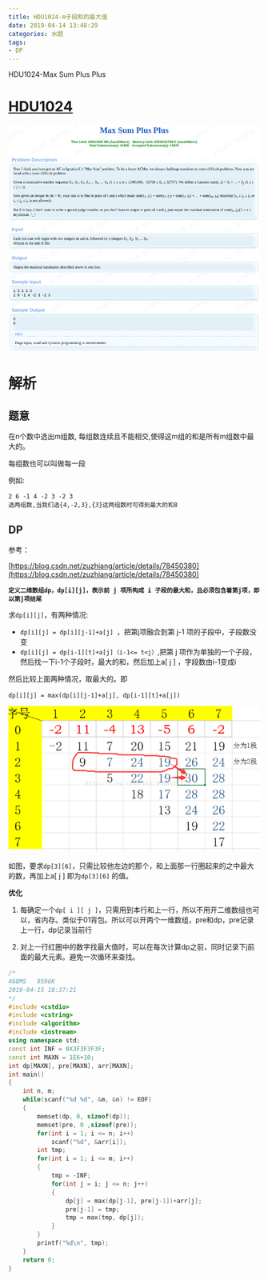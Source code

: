 ```yaml
---
title: HDU1024-m子段和的最大值
date: 2019-04-14 13:48:29
categories: 水题
tags:
- DP
---
```


HDU1024-Max Sum Plus Plus

<!-- more -->

# [HDU1024](http://acm.hdu.edu.cn/showproblem.php?pid=1024)

![](HDU1024-m子段和的最大值/timu.png)

# 解析

## 题意

在n个数中选出m组数, 每组数连续且不能相交,使得这m组的和是所有m组数中最大的。

每组数也可以叫做每一段

例如:

```
2 6 -1 4 -2 3 -2 3
选两组数,当我们选{4,-2,3},{3}这两组数时可得到最大的和8
```

## DP

参考：

[https://blog.csdn.net/zuzhiang/article/details/78450380](https://blog.csdn.net/zuzhiang/article/details/78450380)

**`定义二维数组dp，dp[i][j]，表示前 j 项所构成 i 子段的最大和，且必须包含着第j项，即以第j项结尾`**

求`dp[i][j]`，有两种情况:

- `dp[i][j] = dp[i][j-1]+a[j] `，把第j项融合到第 j-1 项的子段中，子段数没变
- `dp[i][j] = dp[i-1][t]+a[j]（i-1<= t<j）`,把第 j 项作为单独的一个子段，然后找一下i-1个子段时，最大的和，然后加上a[ j ] ，字段数由i-1变成i

然后比较上面两种情况，取最大的。即

`dp[i][j] = max(dp[i][j-1]+a[j], dp[i-1][t]+a[j])`

![HDU1024-m子段和的最大值/1.png](HDU1024-m子段和的最大值/1.png)

如图，要求`dp[3][6]`，只需比较他左边的那个，和上面那一行圈起来的之中最大的数，再加上a[ j ] 即为`dp[3][6]` 的值。

**优化**

1. 每确定一个`dp[ i ][ j ]`，只需用到本行和上一行，所以不用开二维数组也可以，省内存。类似于01背包。所以可以开两个一维数组，pre和dp，pre记录上一行，dp记录当前行

2. 对上一行红圈中的数字找最大值时，可以在每次计算dp之前，同时记录下j前面的最大元素。避免一次循环来查找。

```c++
/*
468MS	9596K
2019-04-15 18:37:21	
*/
#include <cstdio>
#include <cstring>
#include <algorithm>
#include <iostream>
using namespace std;
const int INF = 0X3F3F3F3F;
const int MAXN = 1E6+10;
int dp[MAXN], pre[MAXN], arr[MAXN];
int main()
{
    int n, m;
    while(scanf("%d %d", &m, &n) != EOF)
    {
        memset(dp, 0, sizeof(dp));
        memset(pre, 0 ,sizeof(pre));
        for(int i = 1; i <= n; i++)
            scanf("%d", &arr[i]);
        int tmp;
        for(int i = 1; i <= m; i++)
        {
            tmp = -INF;
            for(int j = i; j <= n; j++)
            {
                dp[j] = max(dp[j-1], pre[j-1])+arr[j];
                pre[j-1] = tmp;
                tmp = max(tmp, dp[j]);
            }
        }
        printf("%d\n", tmp);
    }
    return 0;
}
```

